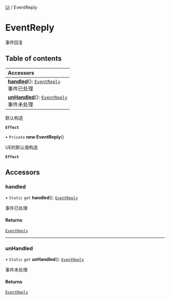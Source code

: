 [Ui](../groups/Core.Ui.md) / EventReply

# EventReply <Badge type="tip" text="Class" /> <Score text="EventReply" />

事件回复

## Table of contents

| Accessors |
| :-----|
| **[handled](mw.EventReply.md#handled)**(): [`EventReply`](mw.EventReply.md) <br> 事件已处理|
| **[unHandled](mw.EventReply.md#unhandled)**(): [`EventReply`](mw.EventReply.md) <br> 事件未处理|

默认构造

**`Effect`**


• `Private` **new EventReply**()

UE的默认值构造

**`Effect`**


## Accessors

### handled <Score text="handled" /> 

• `Static` `get` **handled**(): [`EventReply`](mw.EventReply.md) <Badge type="tip" text="client" />

事件已处理


#### Returns

[`EventReply`](mw.EventReply.md)

___

### unHandled <Score text="unHandled" /> 

• `Static` `get` **unHandled**(): [`EventReply`](mw.EventReply.md) <Badge type="tip" text="client" />

事件未处理


#### Returns

[`EventReply`](mw.EventReply.md)
